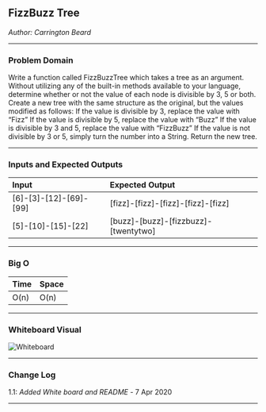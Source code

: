## FizzBuzz Tree
*Author: Carrington Beard*

---

### Problem Domain

Write a function called FizzBuzzTree which takes a tree as an argument.
Without utilizing any of the built-in methods available to your language, determine whether or not the value of each node is divisible by 3, 5 or both. Create a new tree with the same structure as the original, but the values modified as follows:
If the value is divisible by 3, replace the value with “Fizz”
If the value is divisible by 5, replace the value with “Buzz”
If the value is divisible by 3 and 5, replace the value with “FizzBuzz”
If the value is not divisible by 3 or 5, simply turn the number into a String.
Return the new tree.

---

### Inputs and Expected Outputs

| Input | Expected Output |
| :----------- | :----------- |
| [6]-[3]-[12]-[69]-[99] | [fizz]-[fizz]-[fizz]-[fizz]-[fizz] |
| [5]-[10]-[15]-[22] | [buzz]-[buzz]-[fizzbuzz]-[twentytwo] |

---

### Big O


| Time | Space |
| :----------- | :----------- |
| O(n) | O(n) |


---


### Whiteboard Visual
![Whiteboard](https://user-images.githubusercontent.com/58369033/78716398-b0ed5d80-78d3-11ea-825b-e12ddc784367.png)

---

### Change Log

1.1: *Added White board and README* - 7 Apr 2020  

---
